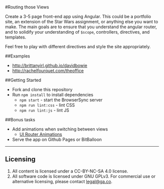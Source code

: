 #Routing those Views

Create a 3-5 page front-end app using Angular. This could be a portfolio site, an extension of the Star Wars assignment, or anything else you want to make. The main goals are to ensure that you understand the angular router, and to solidify your understanding of `$scope`, controllers, directives, and templates.

Feel free to play with different directives and style the site appropriately.

##Examples

* http://brittanyirl.github.io/davidbowie
* http://rachelfourquet.com/theoffice

##Getting Started

* Fork and clone this repository
* Run `npm install` to install dependencies
  * `npm start` - start the BrowserSync server
  * `npm run lint:css` - lint CSS
  * `npm run lint:js` - lint JS

##Bonus tasks
* Add animations when switching between views
  * [UI Router Animations](https://github.com/angular-ui/ui-router/wiki/Frequently-Asked-Questions#how-to-animate-ui-view-with-ng-animate)
* Serve the app on Github Pages or BitBalloon

---

## Licensing
1. All content is licensed under a CC-BY-NC-SA 4.0 license.
2. All software code is licensed under GNU GPLv3. For commercial use or alternative licensing, please contact legal@ga.co.
